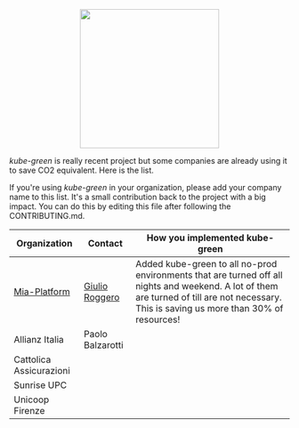 <div align="center">
  <img src="https://github.com/kube-green/kube-green/raw/main/logo/logo.png" width="250" >
</div>

*kube-green* is really recent project but some companies are already using it to save CO2 equivalent. Here is the list.

If you're using *kube-green* in your organization, please add your company name to this list. It's a small contribution back to the project with a big impact. You can do this by editing this file after following the CONTRIBUTING.md.

| Organization                             | Contact                          | How you implemented kube-green |
|------------------------------------------|----------------------------------|--------------------------------|
| [Mia-Platform](https://mia-platform.eu/) | [Giulio Roggero](@giulioroggero) | Added kube-green to all no-prod environments that are turned off all nights and weekend. A lot of them are turned of till are not necessary. This is saving us more than 30% of resources! |
 | Allianz Italia                          | Paolo Balzarotti | |
 | Cattolica Assicurazioni                 ||
|Sunrise UPC                                ||
|Unicoop Firenze ||




                                                                                                                                                                                      